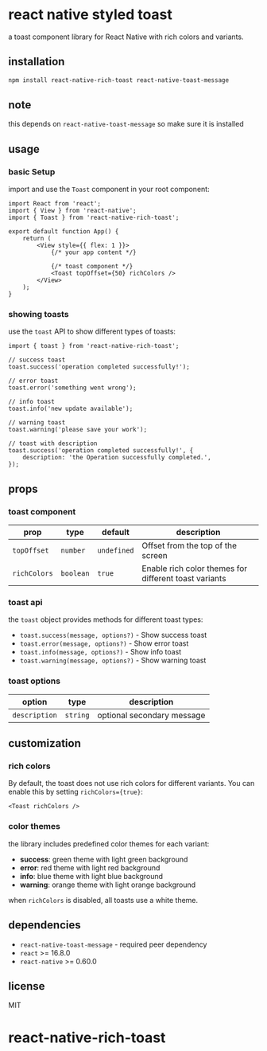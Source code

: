 # react native styled toast

a toast component library for React Native with rich colors and variants.

## installation

```bash
npm install react-native-rich-toast react-native-toast-message
```

## note

this depends on `react-native-toast-message` so make sure it is installed

## usage

### basic Setup

import and use the `Toast` component in your root component:

```tsx
import React from 'react';
import { View } from 'react-native';
import { Toast } from 'react-native-rich-toast';

export default function App() {
	return (
		<View style={{ flex: 1 }}>
			{/* your app content */}

			{/* toast component */}
			<Toast topOffset={50} richColors />
		</View>
	);
}
```

### showing toasts

use the `toast` API to show different types of toasts:

```tsx
import { toast } from 'react-native-rich-toast';

// success toast
toast.success('operation completed successfully!');

// error toast
toast.error('something went wrong');

// info toast
toast.info('new update available');

// warning toast
toast.warning('please save your work');

// toast with description
toast.success('operation completed successfully!', {
	description: 'the Operation successfully completed.',
});
```

## props

### toast component

| prop         | type      | default     | description                                           |
| ------------ | --------- | ----------- | ----------------------------------------------------- |
| `topOffset`  | `number`  | `undefined` | Offset from the top of the screen                     |
| `richColors` | `boolean` | `true`      | Enable rich color themes for different toast variants |

### toast api

the `toast` object provides methods for different toast types:

- `toast.success(message, options?)` - Show success toast
- `toast.error(message, options?)` - Show error toast
- `toast.info(message, options?)` - Show info toast
- `toast.warning(message, options?)` - Show warning toast

### toast options

| option        | type     | description                |
| ------------- | -------- | -------------------------- |
| `description` | `string` | optional secondary message |

## customization

### rich colors

By default, the toast does not use rich colors for different variants. You can enable this by setting `richColors={true}`:

```tsx
<Toast richColors />
```

### color themes

the library includes predefined color themes for each variant:

- **success**: green theme with light green background
- **error**: red theme with light red background
- **info**: blue theme with light blue background
- **warning**: orange theme with light orange background

when `richColors` is disabled, all toasts use a white theme.

## dependencies

- `react-native-toast-message` - required peer dependency
- `react` >= 16.8.0
- `react-native` >= 0.60.0

## license

MIT

# react-native-rich-toast
